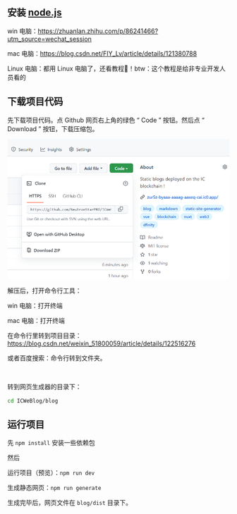 ## 安装 [node.js](https://www.baidu.com/s?ie=UTF-8&wd=%E5%AE%89%E8%A3%85nodejs)

win 电脑：https://zhuanlan.zhihu.com/p/86241466?utm_source=wechat_session

mac 电脑：https://blog.csdn.net/FIY_Lv/article/details/121380788

Linux 电脑：都用 Linux 电脑了，还看教程🤣！btw：这个教程是给非专业开发人员看的



## 下载项目代码

先下载项目代码。点 Github 网页右上角的绿色 “ Code ” 按钮。然后点 “ Download ” 按钮，下载压缩包。

![image-20221011220827577](assets/如何生成网站/image-20221011220827577.png)

解压后，打开命令行工具：

win 电脑：打开终端

mac 电脑：打开终端

在命令行里转到项目目录：https://blog.csdn.net/weixin_51800059/article/details/122516276

或者百度搜索：命令行转到文件夹。

<br>

转到网页生成器的目录下：

```bash
cd ICWeBlog/blog
```



## 运行项目

先 `npm install` 安装一些依赖包

然后

运行项目（预览）：`npm run dev` 

生成静态网页：`npm run generate` 

生成完毕后，网页文件在 `blog/dist` 目录下。
